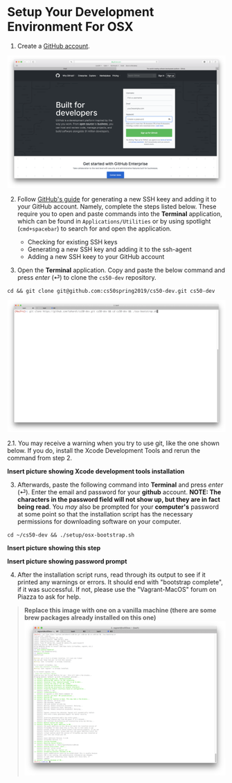 # Setup Your Development Environment For OSX

1. Create a [GitHub account](https://github.com).

<img src="./media/github-sign-up.png" alt="github-sign-up"
	title="Github Sign Up"/>

2. Follow [GitHub's guide](https://help.github.com/en/articles/connecting-to-github-with-ssh) for generating a new SSH keey and adding it to your GitHub account. Namely, complete the steps listed below. These require you to open and paste commands into the **Terminal** application, which can be found in `Applications/Utilities` or by using spotlight (`cmd+spacebar`) to search for and open the application.

	- Checking for existing SSH keys
	- Generating a new SSH key and adding it to the ssh-agent
	- Adding a new SSH keey to your GitHub account
2. Open the **Terminal** application. Copy and paste the below command and press *enter* (⏎) to clone the `cs50-dev` repository.

```
cd && git clone git@github.com:cs50spring2019/cs50-dev.git cs50-dev
```

<img src="./media/setup-osx-2.png" alt="setup-osx-1"
	title="Setup OSX"/>
	
2.1. You may receive a warning when you try to use git, like the one shown below. If you do, install the Xcode Development Tools and rerun the command from step 2.

**Insert picture showing Xcode development tools installation**

3. Afterwards, paste the following command into **Terminal** and press *enter* (⏎). Enter the email and password for your **github** account. **NOTE: The characters in the password field will not show up, but they are in fact being read**. You *may* also be prompted for your **computer's** password at some point so that the installation script has the necessary permissions for downloading software on your computer.

```
cd ~/cs50-dev && ./setup/osx-bootstrap.sh
```

**Insert picture showing this step**

**Insert picture showing password prompt**

4. After the installation script runs, read through its output to see if it printed any warnings or errors. It should end with "bootstrap complete", if it was successful. If not, please use the "Vagrant-MacOS" forum on Piazza to ask for help.

> **Replace this image with one on a vanilla machine (there are some brew packages already installed on this one)**
<img src="./media/setup-osx-4.png" alt="setup-osx-4"
	title="Setup OSX"/>